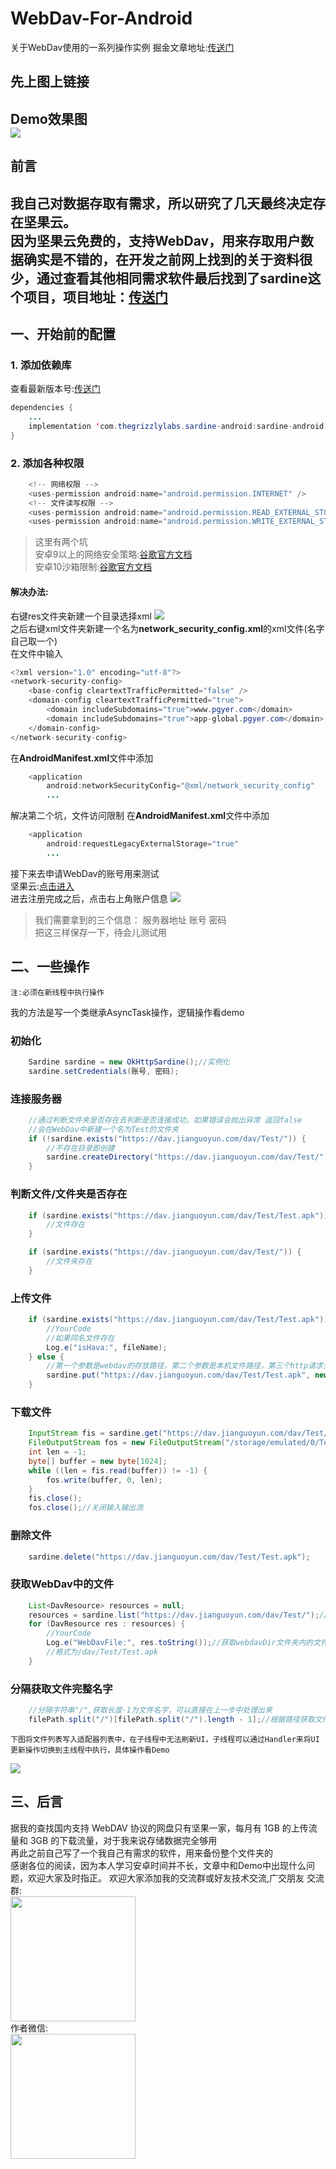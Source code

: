# WebDav-For-Android
关于WebDav使用的一系列操作实例
掘金文章地址:[传送门](https://juejin.im/post/5e64c032e51d4526c1482148)  
## 先上图上链接  
Demo效果图  
![](https://raw.githubusercontent.com/zhao-pf/zhao-pf.github.io/master/screenshots/2020/13/1.gif)  
---------------------------

## 前言  
我自己对数据存取有需求，所以研究了几天最终决定存在坚果云。<br> 因为坚果云免费的，支持WebDav，用来存取用户数据确实是不错的，在开发之前网上找到的关于资料很少，通过查看其他相同需求软件最后找到了sardine这个项目，项目地址：[传送门](https://github.com/thegrizzlylabs/sardine-android)
----------------------------
## 一、开始前的配置
### 1. 添加依赖库
查看最新版本号:[传送门](https://github.com/thegrizzlylabs/sardine-android/releases)
``` java
dependencies {
    ...
    implementation 'com.thegrizzlylabs.sardine-android:sardine-android:最新版本号'
}
```
### 2. 添加各种权限
``` java
    <!-- 网络权限 -->
    <uses-permission android:name="android.permission.INTERNET" />
    <!-- 文件读写权限 -->
    <uses-permission android:name="android.permission.READ_EXTERNAL_STORAGE" />
    <uses-permission android:name="android.permission.WRITE_EXTERNAL_STORAGE" />
```
>这里有两个坑<br>
安卓9以上的网络安全策略:[谷歌官方文档](https://developer.android.google.cn/training/articles/security-config.html)<br>
安卓10沙箱限制:[谷歌官方文档](https://developer.android.com/training/data-storage/files/external-scoped?hl=zh-cn)<br>

#### 解决办法:<BR>
右键res文件夹新建一个目录选择xml
![](https://raw.githubusercontent.com/zhao-pf/zhao-pf.github.io/master/screenshots/2020/13/2.jpg)  
之后右键xml文件夹新建一个名为**network_security_config.xml**的xml文件(名字自己取一个)  
在文件中输入
``` java
<?xml version="1.0" encoding="utf-8"?>
<network-security-config>
    <base-config cleartextTrafficPermitted="false" />
    <domain-config cleartextTrafficPermitted="true">
        <domain includeSubdomains="true">www.pgyer.com</domain>
        <domain includeSubdomains="true">app-global.pgyer.com</domain>
    </domain-config>
</network-security-config>
```
在**AndroidManifest.xml**文件中添加
``` java
    <application
        android:networkSecurityConfig="@xml/network_security_config"
        ...
```
解决第二个坑，文件访问限制
在**AndroidManifest.xml**文件中添加
``` java
    <application
        android:requestLegacyExternalStorage="true"
        ...
```
接下来去申请WebDav的账号用来测试  
坚果云:[点击进入](https://www.jianguoyun.com/)<br>
进去注册完成之后，点击右上角账户信息
![](https://raw.githubusercontent.com/zhao-pf/zhao-pf.github.io/master/screenshots/2020/13/3.png)  
>我们需要拿到的三个信息：
服务器地址 账号 密码  
把这三样保存一下，待会儿测试用
## 二、一些操作
``` !
注:必须在新线程中执行操作
```
我的方法是写一个类继承AsyncTask操作，逻辑操作看demo
<!--继承AsyncTask类时需要指定三个泛型参数-->
<!--这三个参数的用途：-->
<!--+ **Params**  -->
<!--在执行AsyncTask的execute(Params)时传入的参数，可用于在doInBackground()任务中使用。  -->
<!--+ **Progress**  -->
<!--后台执行任务进度值的类型。  -->
<!--+ **Result**  -->
<!--后台任务执行完毕后，如果需要结果返回，可指定为Result类型的泛型数据作为返回值类型。  -->

###  初始化
``` java
    Sardine sardine = new OkHttpSardine();//实例化
    sardine.setCredentials(账号, 密码);
```
###  连接服务器
``` java
    //通过判断文件夹是否存在去判断是否连接成功，如果错误会抛出异常 返回false
    //会在WebDav中新建一个名为Test的文件夹
    if (!sardine.exists("https://dav.jianguoyun.com/dav/Test/")) {
        //不存在目录即创建
        sardine.createDirectory("https://dav.jianguoyun.com/dav/Test/");
    }
```
###  判断文件/文件夹是否存在
``` java
    if (sardine.exists("https://dav.jianguoyun.com/dav/Test/Test.apk")) {
        //文件存在
    }
```
``` java
    if (sardine.exists("https://dav.jianguoyun.com/dav/Test/")) {
        //文件夹存在
    }
```
### 上传文件
``` java
    if (sardine.exists("https://dav.jianguoyun.com/dav/Test/Test.apk")) {
        //YourCode
        //如果同名文件存在
        Log.e("isHava:", fileName);
    } else {
        //第一个参数是webdav的存放路径，第二个参数是本机文件路径，第三个http请求头
        sardine.put("https://dav.jianguoyun.com/dav/Test/Test.apk", new File(filePath), "application/x-www-form-urlencoded");
    }
```
### 下载文件
``` java
    InputStream fis = sardine.get("https://dav.jianguoyun.com/dav/Test/Test.apk");//服务器上的文件名字
    FileOutputStream fos = new FileOutputStream("/storage/emulated/0/Test.apk");//下载的路径
    int len = -1;
    byte[] buffer = new byte[1024];
    while ((len = fis.read(buffer)) != -1) {
        fos.write(buffer, 0, len);
    }
    fis.close();
    fos.close();//关闭输入输出流
```
### 删除文件
``` java
    sardine.delete("https://dav.jianguoyun.com/dav/Test/Test.apk");
```
### 获取WebDav中的文件
``` java
    List<DavResource> resources = null;
    resources = sardine.list("https://dav.jianguoyun.com/dav/Test/");//后面需斜杠
    for (DavResource res : resources) {
        //YourCode
        Log.e("WebDavFile:", res.toString());//获取webdavDir文件夹内的文件名字
        //格式为/dav/Test/Test.apk
    }
```
### 分隔获取文件完整名字
``` java
    //分隔字符串"/",获取长度-1为文件名字，可以直接在上一步中处理出来
    filePath.split("/")[filePath.split("/").length - 1];//根据路径获取文件名
```
``` !
下图将文件列表写入适配器列表中，在子线程中无法刷新UI，子线程可以通过Handler来将UI更新操作切换到主线程中执行，具体操作看Demo

```
![](https://raw.githubusercontent.com/zhao-pf/zhao-pf.github.io/master/screenshots/2020/13/4.jpg)  
## 三、后言
据我的查找国内支持 WebDAV 协议的网盘只有坚果一家，每月有 1GB 的上传流量和 3GB 的下载流量，对于我来说存储数据完全够用  
再此之前自己写了一个我自己有需求的软件，用来备份整个文件夹的  
感谢各位的阅读，因为本人学习安卓时间并不长，文章中和Demo中出现什么问题，欢迎大家及时指正。 
欢迎大家添加我的交流群或好友技术交流,广交朋友
交流群:
<br>
<img src="https://files.catbox.moe/ubh2w4.png"  width="200"/>
<br>
作者微信:
<br>
<img src="https://files.catbox.moe/bp58t6.jpg"   width="200" />
